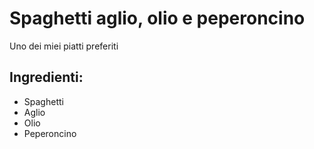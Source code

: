 # Spaghetti  aglio, olio e peperoncino
Uno dei miei piatti preferiti
## Ingredienti: 
* Spaghetti
* Aglio
* Olio
* Peperoncino 